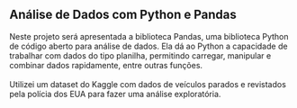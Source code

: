 ## Análise de Dados com Python e Pandas
Neste projeto será apresentada a biblioteca Pandas, uma biblioteca Python de código aberto para análise de dados. Ela dá ao Python a capacidade de trabalhar com dados do tipo planilha, permitindo carregar, manipular e combinar dados rapidamente, entre outras funções.
<br><br>
Utilizei um dataset do Kaggle com dados de veículos parados e revistados pela polícia dos EUA para fazer uma análise exploratória.
